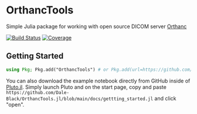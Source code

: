 # OrthancTools

Simple Julia package for working with open source DICOM server [Orthanc](https://www.orthanc-server.com/)

[![Build Status](https://github.com/Dale-Black/OrthancTools.jl/workflows/CI/badge.svg)](https://github.com/Dale-Black/OrthancTools.jl/actions)
[![Coverage](https://codecov.io/gh/Dale-Black/OrthancTools.jl/branch/master/graph/badge.svg)](https://codecov.io/gh/Dale-Black/OrthancTools.jl)

## Getting Started
```julia
using Pkg; Pkg.add("OrthancTools") # or Pkg.add(url=https://github.com/Dale-Black/OrthancTools.jl)
```

You can also download the example notebook directly from GitHub inside of [Pluto.jl](https://github.com/fonsp/Pluto.jl). Simply launch Pluto and on the start page, copy and paste `https://github.com/Dale-Black/OrthancTools.jl/blob/main/docs/gettting_started.jl` and click "open".


